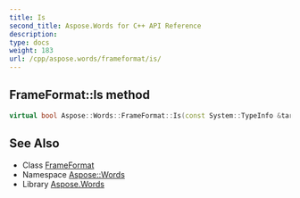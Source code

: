```yaml
---
title: Is
second_title: Aspose.Words for C++ API Reference
description: 
type: docs
weight: 183
url: /cpp/aspose.words/frameformat/is/
---
```

## FrameFormat::Is method




```cpp
virtual bool Aspose::Words::FrameFormat::Is(const System::TypeInfo &target) const override
```

## See Also

* Class [FrameFormat](../)
* Namespace [Aspose::Words](../../)
* Library [Aspose.Words](../../../)
